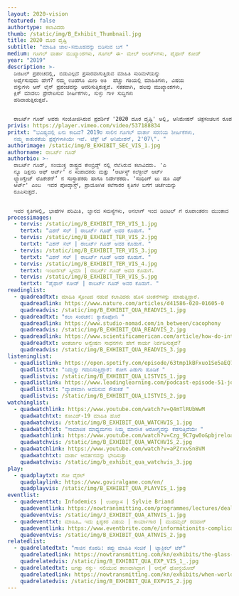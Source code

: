 ```yaml
---
layout: 2020-vision
featured: false
authortype: ಕಲಾವಿದರು
thumb: /static/img/B_Exhibit_Thumbnail.jpg
title: 2020 ದೂರ ದೃಷ್ಟಿ
subtitle: "ಮಾಹಿತಿ ಜಾಲ-ಸಮೂಹವನ್ನು ಬಿಡಿಸುವ ಬಗೆ "
medium: ಗೂಗಲ್‌ ವಾರ್ತಾ ಮುಖ್ಯಾಂಶಗಳು, ಗೂಗಲ್‌ ಈ- ಮೇಲ್‌ ಅಲರ್ಟ್‌ಗಳು, ಪೈಥಾನ್‌ ಕೋಡ್‌
year: "2019"
description: >-
  ಡಿಜಿಟಲ್‌ ಪ್ರಪಂಚದಲ್ಲಿ, ಬಿಡುವಿಲ್ಲದೆ ಪ್ರಸಾರವಾಗುತ್ತಿರುವ ಮಾಹಿತಿ ಸುರಿಮಳೆಯನ್ನು
  ಅರ್ಥೈಸುವುದು ಹೇಗೆ? ನಮ್ಮ ಊಹೆಗೂ ಮೀರಿ ಅತಿ  ಹೆಚ್ಚು ಗತಿಯಲ್ಲಿ ಮಾಹಿತಿಗಳು, ವಿಷಯ
  ವಸ್ತುಗಳು ಆನ್‌ ಲೈನ್‌ ಪ್ರಪಂಚವನ್ನು ಆವರಿಸುತ್ತಿರುತ್ತವೆ. ಸತತವಾಗಿ, ಹಲವು ಮುಖ್ಯಾಂಶಗಳು,
  ಕ್ಲಿಕ್‌ ಮಾಡಲು ಪ್ರೇರೇಪಿಸುವ ಶೀರ್ಷಿಕೆಗಳು, ಸುಳ್ಳು ಗಾಳಿ ಸುದ್ಧಿಗಳು
  ಹರಿದಾಡುತ್ತಿರುತ್ತವೆ. 


  ರಾಬರ್ಟ್‌ ಗೂಡ್‌ ಅವರು ಸಂಯೋಜಿಸಿರುವ ಪ್ರದರ್ಶಿಕೆ '2020 ದೂರ ದೃಷ್ಟಿ' ಅಲ್ಲಿ, ಆನಿಮೇಷನ್‌ ಚಿತ್ರಸಂಚಲನ ರೂಪದಲ್ಲಿ ಮುಖ್ಯಾಂಶಗಳು ಪರದೆಯ ಮೇಲೆ ಪ್ರಕಟಗೊಳ್ಳುತ್ತವೆ. ಅವುಗಳಲ್ಲಿ ಅಡಗಿರುವ ಮಾಹಿತಿಯಿಂದ ನಮ್ಮಲಿ ಹಲವಾರು ಕುತೂಹಲಕಾರಿ ಪ್ರಶ್ನೆಗಳು ಉದ್ಭವಿಸುತ್ತವೆ. ಪೆಟ್ರಿ ಡಿಶ್‌ ಅಲ್ಲಿ ವೈರಾಣುಗಳು ಬೆಳೆಯುವಂತೆ, ಪರದೆಯ ಮೇಲೆ ಈ ಚಿತ್ರ ಸಂಚಲನಗಳು ಮೂಡಿ ಮರೆಯಾಗುತ್ತವೆ.
privis: https://player.vimeo.com/video/537188834
pritxt: "ಭವಿಷ್ಯದಲ್ಲಿ ಏನು ಕಾದಿದೆ? 2019ರ ಸಾಲಿನ ಗೂಗಲ್‌ ವಾರ್ತಾ ಸರಣಿಯ ಶೀರ್ಷಿಕೆಗಳು,
  ನಮ್ಮ ಕಾತುರತೆಯ ಪ್ರಶ್ನೆಗಳಾಗಿಯೇ ಇವೆ. ಟೆಕ್ಸ್ ಟ್‌ ಆನಿಮೇಶನ್‌, 2'07\". "
authorimage: /static/img/B_EXHIBIT_SEC_VIS_1.jpg
authorname: ರಾಬರ್ಟ್‌ ಗೂಡ್‌
authorbio: >-
  ರಾಬರ್ಟ್‌ ಗೂಡ್‌, ಸಂಯುಕ್ತ ರಾಷ್ಟ್ರದ ಕೇಂಬ್ರಿಡ್ಜ್‌ ನಲ್ಲಿ ನೆಲೆಸಿರುವ ಕಲಾವಿದರು. 'ಎ
  ನ್ಯೂ ಡಿಕ್ಷನರಿ ಆಫ್‌ ಆರ್ಟ್' ನ ಸಂಪಾದಕರು ಮತ್ತು ʼಆರ್ಟಿಸ್ಟ್‌ ಕಲೆಕ್ಟೀವ್‌ ಆರ್ಟ್‌
  ಲ್ಯಾಂಗ್ವೇಜ್‌ ಲೊಕೇಶನ್‌ʼ ನ ಸಂಸ್ಥಾಪಕರು ಹಾಗೂ ನಿರ್ದೇಶಕರು. 'ಸಂಥಿಂಗ್‌ ಟು ಡೂ ವಿಥ್‌
  ಆರ್ಟ್‌' ಎಂಬ  ಇವರ ಪೋಡ್ಕಾಸ್ಟ್‌, ಪ್ರಾಯೋಗಿಕ ಕಲೆಗಾರರ ಕೃತಿಗಳ ಬಗೆಗೆ ಚರ್ಚೆಯನ್ನು
  ರೂಪಿಸುತ್ತದೆ.  


  ಇವರ ಕೃತಿಗಳಲ್ಲಿ, ಭಾಷೆಗಳ ಪರಿಮಿತಿ, ಜ್ಞಾನದ ಸಮಸ್ಯೆಗಳು, ಅನಲಾಗ್‌ ಇಂದ ಡಿಜಿಟಲ್‌ ಗೆ ರೂಪಾಂತರಣ ಮುಂತಾದ ವಿಷಯಗಳು  ಆಗಾಗ ಪುನರಾವರ್ತನೆಗೊಳ್ಳುತ್ತವೆ.
processimages:
  - tervis: /static/img/B_EXHIBIT_TER_VIS_1.jpg
    tertxt: "ವಿಶನ್‌ ಸೆಲ್‌ | ರಾಬರ್ಟ್‌ ಗೂಡ್‌ ಅವರ ಕೊಡುಗೆ. "
  - tervis: /static/img/B_EXHIBIT_TER_VIS_2.jpg
    tertxt: "ವಿಶನ್‌ ಸೆಲ್‌ | ರಾಬರ್ಟ್‌ ಗೂಡ್‌ ಅವರ ಕೊಡುಗೆ. "
  - tervis: /static/img/B_EXHIBIT_TER_VIS_3.jpg
    tertxt: "ವಿಶನ್‌ ಸೆಲ್‌ | ರಾಬರ್ಟ್‌ ಗೂಡ್‌ ಅವರ ಕೊಡುಗೆ. "
  - tervis: /static/img/B_EXHIBIT_TER_VIS_4.jpg
    tertxt: ಇಂಟರ್ನೆಟ್‌ ಸ್ಕೀಮಾ | ರಾಬರ್ಟ್‌ ಗೂಡ್‌ ಅವರ ಕೊಡುಗೆ.
  - tervis: /static/img/B_EXHIBIT_TER_VIS_5.jpg
    tertxt: "ಪೈಥಾನ್‌ ಕೋಡ್‌ | ರಾಬರ್ಟ್‌ ಗೂಡ್‌ ಅವರ ಕೊಡುಗೆ. "
readinglist:
  - quadreadtxt: ಮಾಹಿತಿ ಸ್ಫೋಟದ ನಡುವೆ ಕಲಾವಿದರು ಹೊಸ ಚಿಂತನೆಗಳನ್ನು ಮಾಡುತ್ತಿದ್ದಾರೆ.
    quadreadlink: https://www.nature.com/articles/d41586-020-01605-0
    quadreadvis: /static/img/B_EXHIBIT_QUA_READVIS_1.jpg
  - quadreadtxt: "ಕಲಾ ಸಂರಚನೆ: ಕ್ಯಾಕೊಫೋನಿ "
    quadreadlink: https://www.studio-nomad.com/in_between/cacophony
    quadreadvis: /static/img/B_EXHIBIT_QUA_READVIS_2.jpg
  - quadreadlink: https://www.scientificamerican.com/article/how-do-internet-search-en/
    quadreadtxt: ಅಂತರ್ಜಾಲ ಅನ್ವೇಷಣ ಸಾಧನಗಳು ಹೇಗೆ ಕಾರ್ಯ ನಿರ್ವಹಿಸುತ್ತವೆ?
    quadreadvis: /static/img/B_EXHIBIT_QUA_READVIS_3.jpg
listeninglist:
  - quadlistlink: https://open.spotify.com/episode/63tmp1kBFxuo1Se5aEQ7hn
    quadlisttxt: "ನಿಮ್ಮನ್ನು ಗಮನಿಸುತ್ತಿದ್ದಾರೆ: ರೋಗ ಪಿಡುಗು ಹೂಡಿಕೆ "
    quadlistvis: /static/img/B_EXHIBIT_QUA_LISTVIS_1.jpg
  - quadlistlink: https://www.leadinglearning.com/podcast-episode-51-jonah-berger/
    quadlisttxt: "ವ್ಯಾಪಕವಾಗಿ ಆವರಿಸುವ ಕೌತುಕತೆ "
    quadlistvis: /static/img/B_EXHIBIT_QUA_LISTVIS_2.jpg
watchinglist:
  - quadwatchlink: https://www.youtube.com/watch?v=Q4mTlRUbWwM
    quadwatchtxt: ಕೋವಿಡ್-19‌ ಮಾಹಿತಿ ಹೊರೆ
    quadwatchvis: /static/img/B_EXHIBIT_QUA_WATCHVIS_1.jpg
  - quadwatchtxt: "ಸಾಮಾಜಿಕ ಮಾಧ್ಯಮಗಳು ನಿಮ್ಮ ಮಾನಸಿಕ ಆರೋಗ್ಯವನ್ನು ಕೆಡಸುತ್ತಿವೆಯೇ "
    quadwatchlink: https://www.youtube.com/watch?v=Czg_9C7gw0o&pbjreload=101
    quadwatchvis: /static/img/B_EXHIBIT_QUA_WATCHVIS_2.jpg
  - quadwatchlink: https://www.youtube.com/watch?v=aPZrxvSn8VM
    quadwatchtxt: ವಾರ್ತಾ ಆವರ್ತನವನ್ನು ಭೇದಿಸುತ್ತಾ
    quadwatchvis: /static/img/b_exhibit_qua_watchvis_3.jpg
play:
  - quadplaytxt: ಗೋ ವೈರಲ್‌
    quadplaylink: https://www.goviralgame.com/en/
    quadplayvis: /static/img/B_EXHIBIT_QUA_PLAYVIS_1.jpg
eventlist:
  - quadeventtxt: Infodemics | ಉಪನ್ಯಾಸ | Sylvie Briand
    quadeventlink: https://nowtransmitting.com/programmes/lectures/dealing-with-the-infodemic/
    quadeventvis: /static/img/J_EXHIBIT_QUA_ATNVIS_1.jpg
  - quadeventtxt: ಮಾಹಿತಿ… ಇದು ಕ್ಲಿಷ್ಟಕರ ವಿಷಯ | ಕಾರ್ಯಾಗಾರ | ಮುಹಮ್ಮದ್‌ ರದವಾನ್‌
    quadeventlink: https://www.eventbrite.com/e/informationits-complicated-workshop-registration-145818873175
    quadeventvis: /static/img/B_EXHIBIT_QUA_ATNVIS_2.jpg
relatedlist:
  - quadrelatedtxt: "ಗಾಜಿನ ಕೊಠಡಿ: ತಪ್ಪು ಮಾಹಿತಿ ಸಂಚಿಕೆ | ಟ್ಯಾಕ್ಟಿಕಲ್‌ ಟೆಕ್"
    quadrelatedlink: https://nowtransmitting.com/kn/exhibits/the-glass-room/
    quadrelatedvis: /static/img/B_EXHIBIT_QUA_EXP_VIS_1_.jpg
  - quadrelatedtxt: ಜಗತ್ತು ನಕ್ಕು- ನಲಿಯುವ ತಾಣವಾಗಿದ್ದಾಗ | ಆನೈಸ್‌ ಥೋನ್ಧಯೋರ್
    quadrelatedlink: https://nowtransmitting.com/kn/exhibits/when-world-laugh/
    quadrelatedvis: /static/img/B_EXHIBIT_QUA_EXPVIS_2.jpg
---
```

